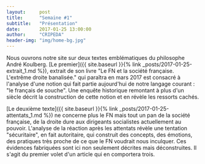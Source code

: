 ```yaml
---
layout:     post
title:      "Semaine #1"
subtitle:   "Présentation"
date:       2017-01-25 13:00:00
author:     "CRIPEDA"
header-img: "img/home-bg.jpg"
---
```


Nous ouvrons notre site sur deux textes emblématiques du philosophe André Koulberg. [Le premier]({{ site.baseurl }}{% link _posts/2017-01-25-extrait_1.md %}), extrait de son livre "Le FN et la société française. L'extrême droite banalisée." qui paraîtra en mars 2017 est consacré à l'analyse d'une notion qui fait partie aujourd'hui de notre langage courant : "le français de souche". Une enquête historique remontant à plus d'un siècle décrit la construction de cette notion et en révèle les ressorts cachés.

[Le deuxième texte]({{ site.baseurl }}{% link _posts/2017-01-25-attentats_1.md %}) ne concerne plus le FN mais tout un pan de la société française, de la droite dure aux dirigeants socialistes actuellement au pouvoir. L'analyse de la réaction après les attentats révèle une tentation "sécuritaire", en fait autoritaire, qui construit des concepts, des émotions, des pratiques très proche de ce que le FN voudrait nous inculquer. Ces évidences fabriquées sont ici non seulement décrites mais déconstruites. Il s'agit du premier volet d'un article qui en comportera trois.
